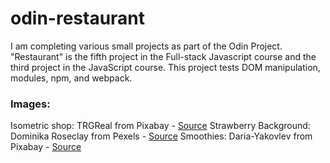 # odin-restaurant

I am completing various small projects as part of the Odin Project. "Restaurant" is the fifth project in the Full-stack Javascript course and the third project in the JavaScript course. This project tests DOM manipulation, modules, npm, and webpack.

### Images:

Isometric shop: TRGReal from Pixabay - [Source](https://pixabay.com/cs/vectors/elektronick%C3%BD-obchod-prodejna-2819730/)
Strawberry Background: Dominika Roseclay from Pexels - [Source](https://www.pexels.com/photo/strawberry-lot-photo-2224358/)
Smoothies: Daria-Yakovlev from Pixabay - [Source](https://pixabay.com/cs/photos/koktejl-smoothies-nap%C3%ADt-se-1971489/)
